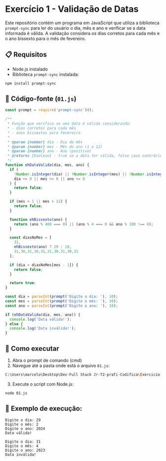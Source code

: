 
# Exercício 1 - Validação de Datas

Este repositório contém um programa em JavaScript que utiliza a biblioteca `prompt-sync` para ler do usuário o dia, mês e ano e verificar se a data informada é válida. A validação considera os dias corretos para cada mês e o ano bissexto para o mês de fevereiro.


## 📋 Requisitos

- Node.js instalado  
- Biblioteca `prompt-sync` instalada:
```bash
npm install prompt-sync
```

## 📄 Código-fonte (`01.js`)
```javascript
const prompt = require('prompt-sync')();

/**
 * Função que verifica se uma data é válida considerando:
 * - dias corretos para cada mês
 * - anos bissextos para fevereiro
 * 
 * @param {number} dia - Dia do mês
 * @param {number} mes - Mês do ano (1 a 12)
 * @param {number} ano - Ano (positivo)
 * @returns {boolean} - true se a data for válida, false caso contrário
 */
function ehDataValida(dia, mes, ano) {
  if (
    !Number.isInteger(dia) || !Number.isInteger(mes) || !Number.isInteger(ano) ||
    dia <= 0 || mes <= 0 || ano <= 0
  ) {
    return false;
  }

  if (mes < 1 || mes > 12) {
    return false;
  }

  function ehBissexto(ano) {
    return (ano % 400 === 0) || (ano % 4 === 0 && ano % 100 !== 0);
  }

  const diasNoMes = [
    31,
    ehBissexto(ano) ? 29 : 28,
    31,30,31,30,31,31,30,31,30,31
  ];

  if (dia > diasNoMes[mes - 1]) {
    return false;
  }

  return true;
}

const dia = parseInt(prompt('Digite o dia: '), 10);
const mes = parseInt(prompt('Digite o mês: '), 10);
const ano = parseInt(prompt('Digite o ano: '), 10);

if (ehDataValida(dia, mes, ano)) {
  console.log('Data válida!');
} else {
  console.log('Data inválida!');
}

```

## 🚀 Como executar

1. Abra o prompt de comando (cmd)
2. Navegue até a pasta onde está o arquivo `01.js`:
```bash
C:\Users\marcelo\Desktop\Dev-Full Stack Jr-T2-praTi-Codifica\Exercicio-2-praTi-Codifica\Seção-1-Estruturas-Controle-Avançadas\Validação-de-Datas

```
3. Execute o script com Node.js:
```bash
node 01.js
```

## 📌 Exemplo de execução:

```
Digite o dia: 29
Digite o mês: 2
Digite o ano: 2024
Data válida!

Digite o dia: 31
Digite o mês: 4
Digite o ano: 2023
Data inválida!

```
